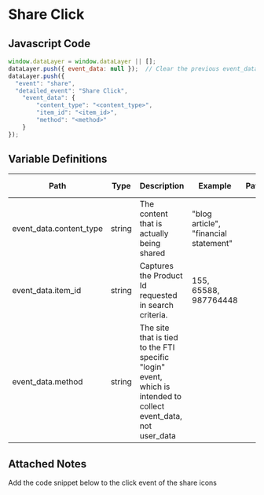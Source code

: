 # Share Click

### 

## Javascript Code
```js
window.dataLayer = window.dataLayer || [];
dataLayer.push({ event_data: null });  // Clear the previous event_data object.
dataLayer.push({
  "event": "share",
  "detailed_event": "Share Click",
    "event_data": {
        "content_type": "<content_type>",
        "item_id": "<item_id>",
        "method": "<method>"
    }
});
```

## Variable Definitions

|Path|Type|Description|Example|Pattern|Min Length|Max Length|Minimum|Maximum|Multiple Of|
| --- | --- | --- | --- | --- | --- | --- | --- | --- | --- |
|event_data.content_type|string|The content that is actually being shared|"blog article", "financial statement"|||||||
|event_data.item_id|string|Captures the Product Id requested in search criteria.|155, 65588, 987764448|||||||
|event_data.method|string|The site that is tied to the FTI specific "login" event, which is intended to collect event\_data, not user\_data||||||||

## Attached Notes

<p><span data-sheets-value="{&quot;1&quot;:2,&quot;2&quot;:&quot;Add the code snippet below to the click event of the share icons&quot;}" data-sheets-userformat="{&quot;2&quot;:14849,&quot;3&quot;:{&quot;1&quot;:0},&quot;12&quot;:0,&quot;14&quot;:{&quot;1&quot;:2,&quot;2&quot;:0},&quot;15&quot;:&quot;Arial&quot;,&quot;16&quot;:11}">Add the code snippet below to the click event of the share icons</span></p>
<p><span data-sheets-value="{&quot;1&quot;:2,&quot;2&quot;:&quot;Add the code snippet below to the click event of the share icons&quot;}" data-sheets-userformat="{&quot;2&quot;:14849,&quot;3&quot;:{&quot;1&quot;:0},&quot;12&quot;:0,&quot;14&quot;:{&quot;1&quot;:2,&quot;2&quot;:0},&quot;15&quot;:&quot;Arial&quot;,&quot;16&quot;:11}"><img title="Share Click" src="https://github.com/searchdiscovery/client-fti-ga4-dl-spec/blob/main/images/Share%20Click.png?raw=true" alt="" /></span></p>
